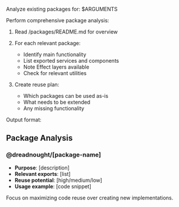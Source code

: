 Analyze existing packages for: $ARGUMENTS

Perform comprehensive package analysis:

1. Read /packages/README.md for overview
2. For each relevant package:
   - Identify main functionality
   - List exported services and components
   - Note Effect layers available
   - Check for relevant utilities
   
3. Create reuse plan:
   - Which packages can be used as-is
   - What needs to be extended
   - Any missing functionality

Output format:
## Package Analysis
### @dreadnought/[package-name]
- **Purpose**: [description]
- **Relevant exports**: [list]
- **Reuse potential**: [high/medium/low]
- **Usage example**: [code snippet]

Focus on maximizing code reuse over creating new implementations.
